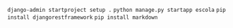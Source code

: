 `django-admin startproject setup .`
`python manage.py startapp escola`
`pip install djangorestframework`
`pip install markdown`